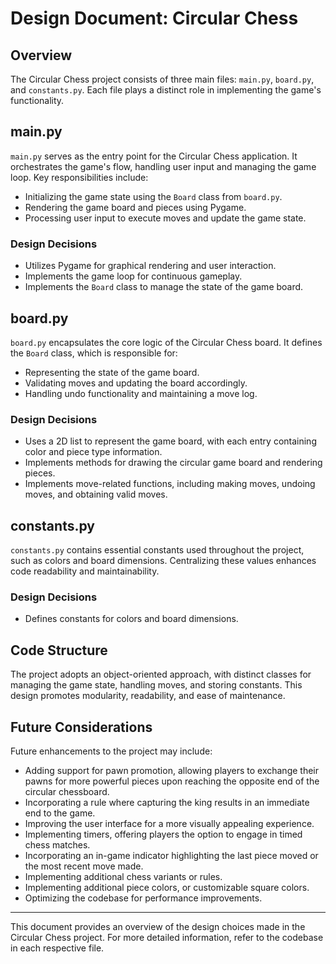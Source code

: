 # Design Document: Circular Chess

## Overview

The Circular Chess project consists of three main files: `main.py`, `board.py`, and `constants.py`. Each file plays a distinct role in implementing the game's functionality.

## main.py

`main.py` serves as the entry point for the Circular Chess application. It orchestrates the game's flow, handling user input and managing the game loop. Key responsibilities include:

- Initializing the game state using the `Board` class from `board.py`.
- Rendering the game board and pieces using Pygame.
- Processing user input to execute moves and update the game state.

### Design Decisions

- Utilizes Pygame for graphical rendering and user interaction.
- Implements the game loop for continuous gameplay.
- Implements the `Board` class to manage the state of the game board.

## board.py

`board.py` encapsulates the core logic of the Circular Chess board. It defines the `Board` class, which is responsible for:

- Representing the state of the game board.
- Validating moves and updating the board accordingly.
- Handling undo functionality and maintaining a move log.

### Design Decisions

- Uses a 2D list to represent the game board, with each entry containing color and piece type information.
- Implements methods for drawing the circular game board and rendering pieces.
- Implements move-related functions, including making moves, undoing moves, and obtaining valid moves.


## constants.py

`constants.py` contains essential constants used throughout the project, such as colors and board dimensions. Centralizing these values enhances code readability and maintainability.

### Design Decisions

- Defines constants for colors and board dimensions.

## Code Structure

The project adopts an object-oriented approach, with distinct classes for managing the game state, handling moves, and storing constants. This design promotes modularity, readability, and ease of maintenance.

## Future Considerations

Future enhancements to the project may include:

- Adding support for pawn promotion, allowing players to exchange their pawns for more powerful pieces upon reaching the opposite end of the circular chessboard.
- Incorporating a rule where capturing the king results in an immediate end to the game.
- Improving the user interface for a more visually appealing experience.
- Implementing timers, offering players the option to engage in timed chess matches.
- Incorporating an in-game indicator highlighting the last piece moved or the most recent move made.
- Implementing additional chess variants or rules.
- Implementing additional piece colors, or customizable square colors.
- Optimizing the codebase for performance improvements.

---
This document provides an overview of the design choices made in the Circular Chess project. For more detailed information, refer to the codebase in each respective file.
